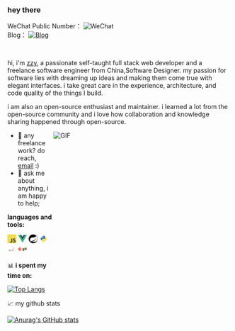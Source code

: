 ### hey there 


WeChat Public Number：
![WeChat](https://img.shields.io/badge/-时不待我-07c160?style=flat-square&logo=Wechat&logoColor=white)
<br />
Blog：
[![Blog](https://img.shields.io/badge/-Blog-07c160?logo=Micro.blog&logoColor=black)](http://www.zhangzhiyu.live:8900)

<br />

hi, i'm [zzy](https://abhishknads.me/), a passionate self-taught full stack web developer and a freelance software engineer from China,Software Designer. my passion for software lies with dreaming up ideas and making them come true with elegant interfaces. i take great care in the experience, architecture, and code quality of the things I build.

i am also an open-source enthusiast and maintainer. i learned a lot from the open-source community and i love how collaboration and knowledge sharing happened through open-source.


  <img align="right" alt="GIF" src="https://github.com/abhisheknaiidu/abhisheknaiidu/blob/master/code.gif?raw=true" width="400" height="320" />
  
- 💼 any freelance work? do reach, [email](mailto:790002517@qq.com) :)
- 💬 ask me about anything, i am happy to help;

**languages and tools:**  

<code><img height="20" src="https://raw.githubusercontent.com/github/explore/80688e429a7d4ef2fca1e82350fe8e3517d3494d/topics/javascript/javascript.png"></code>
<code><img height="20" src="https://raw.githubusercontent.com/github/explore/80688e429a7d4ef2fca1e82350fe8e3517d3494d/topics/vue/vue.png"></code>
<code><img height="20" src="https://github.com/zzy-life/zzy-life/blob/2e5fad5edfad66d1d6fdbd6383a02b43f4b9f0f5/spring.svg"></code>
<code><img height="20" src="https://raw.githubusercontent.com/github/explore/80688e429a7d4ef2fca1e82350fe8e3517d3494d/topics/python/python.png"></code>
<code><img height="20" src="https://raw.githubusercontent.com/github/explore/80688e429a7d4ef2fca1e82350fe8e3517d3494d/topics/mysql/mysql.png"></code>
<code><img height="20" src="https://raw.githubusercontent.com/github/explore/80688e429a7d4ef2fca1e82350fe8e3517d3494d/topics/git/git.png"></code>

📊 **i spent my time on:**
<!--START_SECTION:waka-->

[![Top Langs](https://github-readme-stats-zzy-eight.vercel.app/api/top-langs/?username=zzy-life&layout=compact)](https://github.com/anuraghazra/github-readme-stats)

<!--END_SECTION:waka-->

📈 my github stats
<br />

 [![Anurag's GitHub stats](https://github-readme-stats-zzy-eight.vercel.app/api?username=zzy-life&show_icons=true)](https://github.com/anuraghazra/github-readme-stats)


